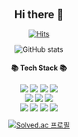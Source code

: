 <div align="center">
  
  ## Hi there 👋
  [![Hits](https://hits.seeyoufarm.com/api/count/incr/badge.svg?url=https%3A%2F%2Fgithub.com%2FBingurrr&count_bg=%239085E3&title_bg=%23BDBE1B)](https://hits.seeyoufarm.com)

  ![GitHub stats](https://github-readme-stats.vercel.app/api?username=Bingurrr&show_icons=true&theme=radical)

  
  #### 📚 Tech Stack 📚
  <img src="https://img.shields.io/badge/Python-3766AB?style=flat-square&logo=Python&logoColor=white"/></a>
  <img src="https://img.shields.io/badge/C++-00599C?style=flat-square&logo=C%2B%2B&logoColor=white"/></a> 
  <img src="https://img.shields.io/badge/Java-007396?style=flat-square&logo=Java&logoColor=white"/></a>
  <img src="https://img.shields.io/badge/Javascript-ffb13b?style=flat-square&logo=javascript&logoColor=white"/></a>
  <br>
  <img src="https://img.shields.io/badge/ROS-22314E?style=flat-square&logo=ROS&logoColor=white"/></a>
  <img src="https://img.shields.io/badge/Linux-FCC624?style=flat-square&logo=Linux&logoColor=black"/></a>
  <img src="https://img.shields.io/badge/GitHub-181717?style=flat-square&logo=GitHub&logoColor=white"/></a>
  <br>
  <img src="https://img.shields.io/badge/Pytorch-E34F26?style=flat-square&logo=Pytorch&logoColor=white"/></a>
  <img src="https://img.shields.io/badge/tensorflow-1572B6?style=flat-square&logo=tensorflow&logoColor=white"/></a>
  <img src="https://img.shields.io/badge/OpenCV-339933?style=flat-square&logo=OpenCV&logoColor=white"/></a>
  <img src="https://img.shields.io/badge/Mysql-E6B91E?style=flat-square&logo=MySql&logoColor=white"/></a>
      
  [![Solved.ac
프로필](http://mazassumnida.wtf/api/v2/generate_badge?boj=pbk5485)](https://solved.ac/pbk5485)

</div>
